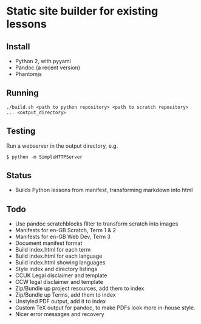 # Static site builder for existing lessons


## Install

- Python 2, with pyyaml
- Pandoc (a recent version)
- Phantomjs

## Running

```
./build.sh <path to python repository> <path to scratch repository> ... <output_directory>
```

## Testing

Run a webserver in the output directory, e.g.

```
$ python -m SimpleHTTPServer
```

## Status

- Builds Python lessons from manifest, transforming markdown into html


## Todo

- Use pandoc scratchblocks filter to transform scratch into images
- Manifests for en-GB Scratch, Term 1 & 2
- Manifests for en-GB Web Dev, Term 3
- Document manifest format 
- Build index.html for each term
- Build index.html for each language
- Build index.html showing languages
- Style index and directory listings
- CCUK Legal disclaimer and template
- CCW legal disclaimer and template
- Zip/Bundle up project resources, add them to index
- Zip/Bundle up Terms, add them to index
- Unstyled PDF output, add it to index
- Custom TeX output for pandoc, to make PDFs look more in-house style.
- Nicer error messages and recovery
